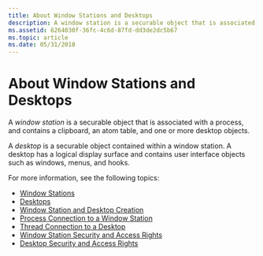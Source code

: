 ```yaml
---
title: About Window Stations and Desktops
description: A window station is a securable object that is associated with a process, and contains a clipboard, an atom table, and one or more desktop objects.
ms.assetid: 6264030f-36fc-4c6d-87fd-dd3de2dc5b67
ms.topic: article
ms.date: 05/31/2018
---
```


# About Window Stations and Desktops

A *window station* is a securable object that is associated with a process, and contains a clipboard, an atom table, and one or more desktop objects.

A *desktop* is a securable object contained within a window station. A desktop has a logical display surface and contains user interface objects such as windows, menus, and hooks.

For more information, see the following topics:

-   [Window Stations](window-stations.md)
-   [Desktops](desktops.md)
-   [Window Station and Desktop Creation](window-station-and-desktop-creation.md)
-   [Process Connection to a Window Station](process-connection-to-a-window-station.md)
-   [Thread Connection to a Desktop](thread-connection-to-a-desktop.md)
-   [Window Station Security and Access Rights](window-station-security-and-access-rights.md)
-   [Desktop Security and Access Rights](desktop-security-and-access-rights.md)

 

 




